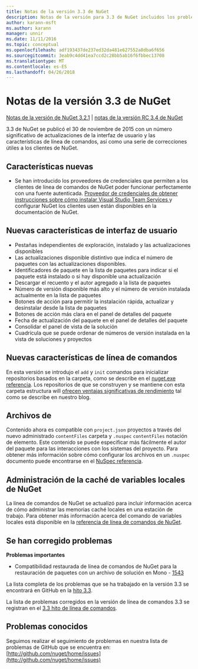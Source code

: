 ```yaml
---
title: Notas de la versión 3.3 de NuGet
description: Notas de la versión para 3.3 de NuGet incluidos los problemas conocidos, correcciones de errores, las funciones agregadas y dcr.
author: karann-msft
ms.author: karann
manager: unnir
ms.date: 11/11/2016
ms.topic: conceptual
ms.openlocfilehash: adf193437de237ed32da481e627552a8dba6f656
ms.sourcegitcommit: 3eab9c4dd41ea7ccd2c28bb5ab16f6fbbec13708
ms.translationtype: MT
ms.contentlocale: es-ES
ms.lasthandoff: 04/26/2018
---
```

# <a name="nuget-33-release-notes"></a>Notas de la versión 3.3 de NuGet

[Notas de la versión de NuGet 3.2.1](../release-notes/nuget-3.2.1.md) | [notas de la versión RC 3.4 de NuGet](../release-notes/nuget-3.4-RC.md)

3.3 de NuGet se publicó el 30 de noviembre de 2015 con un número significativo de actualizaciones de la interfaz de usuario y las características de línea de comandos, así como una serie de correcciones útiles a los clientes de NuGet.

## <a name="new-features"></a>Características nuevas

* Se han introducido los proveedores de credenciales que permiten a los clientes de línea de comandos de NuGet poder funcionar perfectamente con una fuente autenticada. [Proveedor de credenciales de obtener instrucciones sobre cómo instalar Visual Studio Team Services ](../api/nuget-exe-credential-providers.md) y configurar NuGet los clientes usen están disponibles en la documentación de NuGet.

## <a name="new-user-interface-features"></a>Nuevas características de interfaz de usuario

* Pestañas independientes de exploración, instalado y las actualizaciones disponibles
* Las actualizaciones disponible distintivo que indica el número de paquetes con las actualizaciones disponibles.
* Identificadores de paquete en la lista de paquetes para indicar si el paquete está instalado o si hay disponible una actualización
* Descargar el recuento y el autor agregado a la lista de paquetes
* Número de versión disponible más alto y el número de versión instalada actualmente en la lista de paquetes
* Botones de acción para permitir la instalación rápida, actualizar y desinstalar desde la lista de paquetes
* Botones de acción más clara en el panel de detalles del paquete
* Fecha de actualización del paquete en el panel de detalles del paquete
* Consolidar el panel de vista de la solución
* Cuadrícula que se puede ordenar de números de versión instalada en la vista de soluciones y proyectos

## <a name="new-command-line-features"></a>Nuevas características de línea de comandos

En esta versión se introdujo el `add` y `init` comandos para inicializar repositorios basados en la carpeta, como se describe en el [nuget.exe referencia](../tools/nuget-exe-cli-reference.md). Los repositorios de que se construyen y se mantiene con esta carpeta estructura will [ofrecen ventajas significativas de rendimiento](http://blog.nuget.org/20150922/Accelerate-Package-Source.html) tal como se describe en nuestro blog.

## <a name="contentfiles"></a>Archivos de

Contenido ahora es compatible con `project.json` proyectos a través del nuevo administrado `contentFiles` carpeta y `.nuspec` `contentFiles` notación de elemento.  Este contenido se puede especificar más fácilmente el autor del paquete para las interacciones con los sistemas del proyecto.  Para obtener más información sobre cómo configurar los archivos en un `.nuspec` documento puede encontrarse en el [NuSpec referencia](../reference/nuspec.md).

## <a name="nuget-locals-cache-management"></a>Administración de la caché de variables locales de NuGet

La línea de comandos de NuGet se actualizó para incluir información acerca de cómo administrar las memorias caché locales en una estación de trabajo.  Para obtener más información acerca del comando de variables locales está disponible en la [referencia de línea de comandos de NuGet](../tools/cli-ref-locals.md).

## <a name="fixed-issues"></a>Se han corregido problemas

**Problemas importantes**

* Compatibilidad restaurada de línea de comandos de NuGet para la restauración de paquetes con un archivo de solución en Mono - [1543](https://github.com/NuGet/Home/issues/1543)

La lista completa de los problemas que se ha trabajado en la versión 3.3 se encontrará en GitHub en la [hito 3.3](https://github.com/NuGet/Home/issues?q=is%3Aissue+milestone%3A3.3.0+is%3Aclosed).

La lista de problemas corregidos en la versión de línea de comandos 3.3 se registran en el [3.3 hito de línea de comandos](https://github.com/NuGet/Home/issues?q=is%3Aissue+is%3Aclosed+milestone%3A3.3.0-commandline).

## <a name="known-issues"></a>Problemas conocidos

Seguimos realizar el seguimiento de problemas en nuestra lista de problemas de GitHub que se encuentra en: [http://github.com/nuget/home/issues](http://github.com/nuget/home/issues)